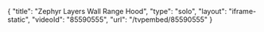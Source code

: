 {
    "title": "Zephyr Layers Wall Range Hood",
    "type": "solo",
    "layout": "iframe-static",
    "videoId": "85590555",
    "url": "\/tvpembed\/85590555"
}